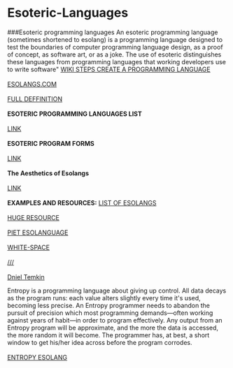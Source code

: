 Esoteric-Languages
==================
###Esoteric programming languages
An esoteric programming language (sometimes shortened to esolang) is a programming language designed to test the boundaries of computer programming language design, as a proof of concept, as software art, or as a joke. The use of esoteric distinguishes these languages from programming languages that working developers use to write software"
[WIKI STEPS CREATE A PROGRAMMING LANGUAGE](http://www.wikihow.com/Create-a-Programming-Language)</br>  
[ESOLANGS.COM](http://esolangs.com/)</br>  
[FULL DEFFINITION](http://en.wikipedia.org/wiki/Esoteric_programming_language)</br>  
__ESOTERIC PROGRAMMING LANGUAGES LIST__</br>  
[LINK](http://en.wikipedia.org/wiki/Esoteric_programming_language)</br>    
__ESOTERIC PROGRAM FORMS__</br>  
[LINK](http://web.archive.org/web/20020609152409/www.catseye.mb.ca/esoteric/index.html)</br>  
__The Aesthetics of Esolangs__</br>  
[LINK](http://catseye.tc/node/The_Aesthetics_of_Esolangs)</br>  
__EXAMPLES AND RESOURCES:__
[LIST OF ESOLANGS](http://rottytooth.tumblr.com/post/86601658735/esolangs-all-the-links-from-my-talk-at-bhqfu)</br>  
[HUGE RESOURCE](http://esolangs.org/wiki/Main_Page)</br>  
[PIET ESOLANGUAGE](http://www.dangermouse.net/esoteric/piet/samples.html)</br>  
[WHITE-SPACE](http://compsoc.dur.ac.uk/whitespace/index.php)</br>  
[///](http://esolangs.org/wiki////)</br>  
[Dniel Temkin](http://rottytooth.tumblr.com/post/86601658735/esolangs-all-the-links-from-my-talk-at-bhqfu)</br>  

Entropy is a programming language about giving up control. All data decays as the program runs: each value alters slightly every time it's used, becoming less precise. An Entropy programmer needs to abandon the pursuit of precision which most programming demands—often working against years of habit—in order to program effectively. Any output from an Entropy program will be approximate, and the more the data is accessed, the more random it will become. The programmer has, at best, a short window to get his/her idea across before the program corrodes.</br>  
[ENTROPY ESOLANG](http://andrew-hoyer.com/experiments/entropy/)</br>  


